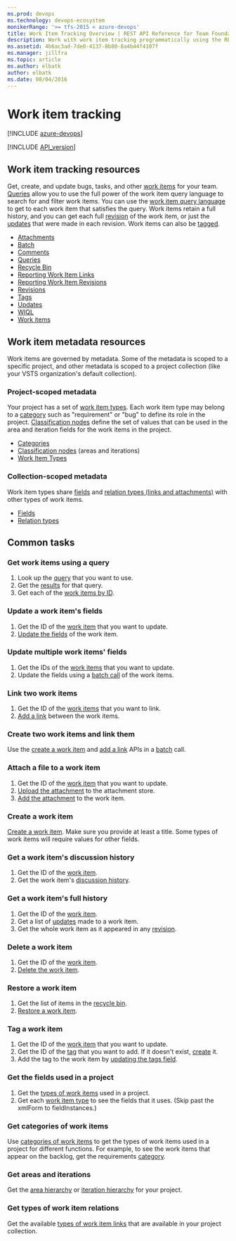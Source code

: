 ```yaml
---
ms.prod: devops
ms.technology: devops-ecosystem
monikerRange: '>= tfs-2015 < azure-devops'
title: Work Item Tracking Overview | REST API Reference for Team Foundation Server
description: Work with work item tracking programmatically using the REST APIs for Team Foundation Server. 
ms.assetid: 4b6ac3ad-7de0-4137-8b80-8a4b44f4107f
ms.manager: jillfra
ms.topic: article
ms.author: elbatk
author: elbatk
ms.date: 08/04/2016
---
```


# Work item tracking

[!INCLUDE [azure-devops](../_data/azure-devops-message.md)]

[!INCLUDE [API_version](../_data/version.md)]


## Work item tracking resources

Get, create, and update bugs, tasks, and other [work items](./work-items.md) for your team.
[Queries](./queries.md) allow you to use the full power of the work item query language to search for and filter work items.
You can use the [work item query language](./wiql.md) to get to each work item that satisfies the query.
Work items retain a full history, and you can get each full [revision](./revisions.md) of the work item, or just the [updates](./updates.md) that were made in each revision.
Work items can also be [tagged](./tags.md).

* [Attachments](./attachments.md)
* [Batch](./batch.md)
* [Comments](./comments.md)
* [Queries](./queries.md)
* [Recycle Bin](./recycle-bin.md)
* [Reporting Work Item Links](./reporting-work-item-links.md)
* [Reporting Work Item Revisions](./reporting-work-item-revisions.md)
* [Revisions](./revisions.md)
* [Tags](./tags.md)
* [Updates](./updates.md)
* [WIQL](./wiql.md)
* [Work items](./work-items.md)

## Work item metadata resources

Work items are governed by metadata.
Some of the metadata is scoped to a specific project, and other metadata is scoped to a project collection (like your VSTS organization's default collection).

### Project-scoped metadata

Your project has a set of [work item types](./work-item-types.md). Each work item type may belong to a [category](./categories.md) such as "requirement" or 
"bug" to define its role in the project.
[Classification nodes](./classification-nodes.md) define the set of values that can be used in the area and iteration fields for the work items in the project.

* [Categories](./categories.md)
* [Classification nodes](./classification-nodes.md) (areas and iterations)
* [Work Item Types](./work-item-types.md)

### Collection-scoped metadata

Work item types share [fields](./fields.md) and [relation types (links and attachments)](./relation-types.md) with other types of work items.

* [Fields](./fields.md)
* [Relation types](./relation-types.md)

## Common tasks

### Get work items using a query
1. Look up the [query](./queries.md) that you want to use.
2. Get the [results](./wiql.md) for that query.
3. Get each of the [work items by ID](./work-items.md#byids).

### Update a work item's fields
1. Get the ID of the [work item](./work-items.md) that you want to update.
2. [Update the fields](./work-items.md#updateafield) of the work item.

### Update multiple work items' fields
1. Get the IDs of the [work items](work-items.md) that you want to update.
2. Update the fields using a [batch call](batch.md#editmultipleworkitems) of the work items.

### Link two work items
1. Get the ID of the [work items](./work-items.md) that you want to link.
2. [Add a link](./work-items.md#addalink) between the work items.

### Create two work items and link them
Use the [create a work item](work-items.md#create-work-item) and [add a link](work-items.md#addalink) APIs in a [batch](batch.md#createtwoworkitemsandlinkthemtogether) call.

### Attach a file to a work item
1. Get the ID of the [work item](./work-items.md) that you want to update.
2. [Upload the attachment](./attachments.md#uploadanattachment) to the attachment store.
3. [Add the attachment](./work-items.md#addanattachment) to the work item.

### Create a work item
[Create a work item](./work-items.md#create-work-item).
Make sure you provide at least a title. Some types of work items will require values for other fields.

### Get a work item's discussion history
1. Get the ID of the [work item](./work-items.md).
2. Get the work item's [discussion history](./history.md#getalistofalldiscussionhistory).

### Get a work item's full history
1. Get the ID of the [work item](./work-items.md).
2. Get a list of [updates](./updates.md) made to a work item.
3. Get the whole work item as it appeared in any [revision](./revisions.md).

### Delete a work item
1. Get the ID of the [work item](./work-items.md).
2. [Delete the work item](./work-items.md#deleteaworkitem).

### Restore a work item
1. Get the list of items in the [recycle bin](./recycle-bin.md#getalistofdeleteditemsintherecyclebin).
2. [Restore a work item](./recycle-bin.md#restoreaworkitem).

### Tag a work item
1. Get the ID of the [work item](./work-items.md) that you want to update.
2. Get the ID of the [tag](./tags.md#byname) that you want to add. If it doesn't exist, [create](./tags.md#createatag) it.
3. Add the tag to the work item by [updating the tags field](./work-items.md#addatag).

### Get the fields used in a project
1. Get the [types of work items](./work-item-types.md#getalistofworkitemtypes) used in a project.
2. Get each [work item type](./work-item-types.md#getaworkitemtype) to see the fields that it uses. (Skip past the xmlForm to fieldInstances.)

### Get categories of work items
Use [categories of work items](./categories.md#getalistofworkitemtypecategories) to get the types of work items used in a project for different functions.
For example, to see the work items that appear on the backlog, get the requirements [category](./categories.md#getaworkitemtypecategory).

### Get areas and iterations
Get the [area hierarchy](classification-nodes.md#gettheareatreewith2levelsofchildren) or [iteration hierarchy](./classification-nodes.md#gettheiterationtreewith2levelsofchildren) for your project.

### Get types of work item relations
Get the available [types of work item links](./relation-types.md#getalistofrelationtypes) that are available in your project collection.

